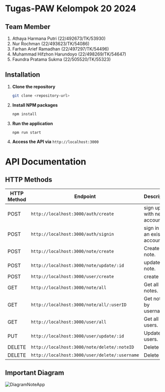 # Tugas-PAW Kelompok 20 2024
## Team Member
1. Athaya Harmana Putri (22/492673/TK/53930)
2. Nur Rochman (22/493623/TK/54086)
3. Farhan Arief Ramadhan (22/497297/TK/54496)
4. Muhammad Hifzhon Harundoyo (22/498269/TK/54647)
5. Faundra Pratama Sukma (22/505520/TK/55323)
   
## Installation
1. **Clone the repository**
    ```bash
    git clone <repository-url>
    ```
2. **Install NPM packages**
    ```bash
    npm install
    ```
3. **Run the application**
    ```bash
    npm run start
    ```
 4. **Access the API via** `http://localhost:3000`

# API Documentation
## HTTP Methods
| HTTP Method | Endpoint                                       | Description                                 |
|-------------|---------------------------------------         |---------------------------------------------|
| POST        | `http://localhost:3000/auth/create`            | sign up with new account.                   |
| POST        | `http://localhost:3000/auth/signin`            | sign in with an existing account.           |
| POST        | `http://localhost:3000/note/create`            | Create note.                                |
| POST        | `http://localhost:3000/note/update/:id`        | update note.                                |
| POST        | `http://localhost:3000/user/create`            | create user.                                |
| GET         | `http://localhost:3000/note/all`               | Get all notes.                              |
| GET         | `http://localhost:3000/note/all/:userID`       | Get notes by username.                      |
| GET         | `http://localhost:3000/user/all`               | Get all users.                              |
| PUT         | `http://localhost:3000/user/update/:id`        | Update users.                               |
| DELETE      | `http://localhost:3000/note/delete/:noteID`    | Delete Note                                 |
| DELETE      | `http://localhost:3000/user/delete/:username`  | Delete User                                 |
## Important Diagram
![DiagramNoteApp](https://github.com/user-attachments/assets/569bc4aa-9084-4d0c-b47a-c9a50e6fa0ef)

